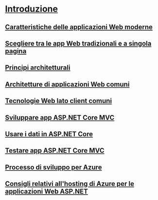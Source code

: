 # [Introduzione](index.md)
## [Caratteristiche delle applicazioni Web moderne](modern-web-applications-characteristics.md)
## [Scegliere tra le app Web tradizionali e a singola pagina](choose-between-traditional-web-and-single-page-apps.md)
## [Principi architetturali](architectural-principles.md)
## [Architetture di applicazioni Web comuni](common-web-application-architectures.md)
## [Tecnologie Web lato client comuni](common-client-side-web-technologies.md)
## [Sviluppare app ASP.NET Core MVC](develop-asp-net-core-mvc-apps.md)
## [Usare i dati in ASP.NET Core](work-with-data-in-asp-net-core-apps.md)
## [Testare app ASP.NET Core MVC](test-asp-net-core-mvc-apps.md)
## [Processo di sviluppo per Azure](development-process-for-azure.md)
## [Consigli relativi all'hosting di Azure per le applicazioni Web ASP.NET](azure-hosting-recommendations-for-asp-net-web-apps.md)
